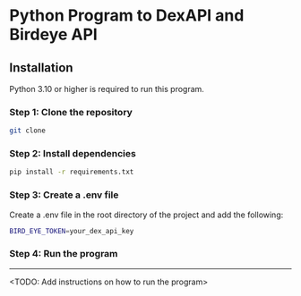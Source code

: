 <!-- Generate the README for running python, configure virtual env and .env file, install dependencies -->

# Python Program to DexAPI and Birdeye API

## Installation

Python 3.10 or higher is required to run this program.

### Step 1: Clone the repository

```bash
git clone
```

### Step 2: Install dependencies

```bash
pip install -r requirements.txt
```

### Step 3: Create a .env file

Create a .env file in the root directory of the project and add the following:

```bash
BIRD_EYE_TOKEN=your_dex_api_key
```

### Step 4: Run the program

---
<TODO: Add instructions on how to run the program>
